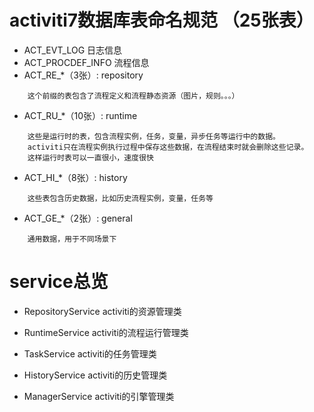# activiti7数据库表命名规范 （25张表）
-   ACT_EVT_LOG 日志信息
-   ACT_PROCDEF_INFO    流程信息
-   ACT_RE_*（3张）:   repository
```
    这个前缀的表包含了流程定义和流程静态资源（图片，规则。。。）
```
-   ACT_RU_*（10张）:   runtime
```
    这些是运行时的表，包含流程实例，任务，变量，异步任务等运行中的数据。
    activiti只在流程实例执行过程中保存这些数据，在流程结束时就会删除这些记录。
    这样运行时表可以一直很小，速度很快
```
-   ACT_HI_*（8张）:   history
```
    这些表包含历史数据，比如历史流程实例，变量，任务等
```
-   ACT_GE_*（2张）:   general
```
    通用数据，用于不同场景下
```

# service总览
-   RepositoryService
    activiti的资源管理类
    
-   RuntimeService
    activiti的流程运行管理类

-   TaskService
    activiti的任务管理类

-   HistoryService
    activiti的历史管理类

-   ManagerService
    activiti的引擎管理类
